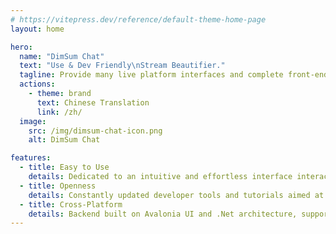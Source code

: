 ```yaml
---
# https://vitepress.dev/reference/default-theme-home-page
layout: home

hero:
  name: "DimSum Chat"
  text: "Use & Dev Friendly\nStream Beautifier."
  tagline: Provide many live platform interfaces and complete front-end operation rights. Very flexible!
  actions:
    - theme: brand
      text: Chinese Translation
      link: /zh/
  image:
    src: /img/dimsum-chat-icon.png
    alt: DimSum Chat

features:
  - title: Easy to Use
    details: Dedicated to an intuitive and effortless interface interaction logic, ensuring users can easily get started without tutorials.
  - title: Openness
    details: Constantly updated developer tools and tutorials aimed at streamlining the complex widget development process.
  - title: Cross-Platform
    details: Backend built on Avalonia UI and .Net architecture, supporting Windows, Mac OS, and Linux operating systems.
---
```


<style>
:root {
  --vp-home-hero-name-color: transparent;
  --vp-home-hero-name-background: -webkit-linear-gradient(120deg, #f6d365 30%, #fda085);

  --vp-home-hero-image-background-image: linear-gradient(-45deg, #f6d365 50%, #fda085 50%);
  --vp-home-hero-image-filter: blur(44px);
}

@media (min-width: 640px) {
  :root {
    --vp-home-hero-image-filter: blur(56px);
  }
}

@media (min-width: 960px) {
  :root {
    --vp-home-hero-image-filter: blur(68px);
  }
}
</style>